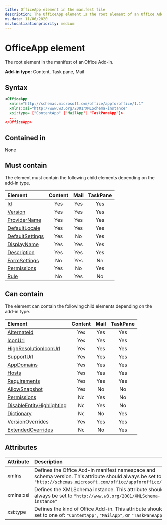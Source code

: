 ```yaml
---
title: OfficeApp element in the manifest file
description: The OfficeApp element is the root element of an Office Add-in manifest.
ms.date: 11/06/2020
ms.localizationpriority: medium
---
```


# OfficeApp element

The root element in the manifest of an Office Add-in.

**Add-in type:** Content, Task pane, Mail

## Syntax

```XML
<OfficeApp 
  xmlns="http://schemas.microsoft.com/office/appforoffice/1.1" 
  xmlns:xsi="http://www.w3.org/2001/XMLSchema-instance" 
  xsi:type= ["ContentApp" |"MailApp"| "TaskPaneApp"]>
  ...
</OfficeApp>
```

## Contained in

None

## Must contain

The **<OfficeApp>** element must contain the following child elements depending on the add-in type.

|Element|Content|Mail|TaskPane|
|:-----|:-----:|:-----:|:-----:|
|[Id](id.md)|Yes|Yes|Yes|
|[Version](version.md)|Yes|Yes|Yes|
|[ProviderName](providername.md)|Yes|Yes|Yes|
|[DefaultLocale](defaultlocale.md)|Yes|Yes|Yes|
|[DefaultSettings](defaultsettings.md)|Yes|No|Yes|
|[DisplayName](displayname.md)|Yes|Yes|Yes|
|[Description](description.md)|Yes|Yes|Yes|
|[FormSettings](formsettings.md)|No|Yes|No|
|[Permissions](permissions.md)|Yes|No|Yes|
|[Rule](rule.md)|No|Yes|No|

## Can contain

The **<OfficeApp>** element can contain the following child elements depending on the add-in type.

|Element|Content|Mail|TaskPane|
|:-----|:-----:|:-----:|:-----:|
|[AlternateId](alternateid.md)|Yes|Yes|Yes|
|[IconUrl](iconurl.md)|Yes|Yes|Yes|
|[HighResolutionIconUrl](highresolutioniconurl.md)|Yes|Yes|Yes|
|[SupportUrl](supporturl.md)|Yes|Yes|Yes|
|[AppDomains](appdomains.md)|Yes|Yes|Yes|
|[Hosts](hosts.md)|Yes|Yes|Yes|
|[Requirements](requirements.md)|Yes|Yes|Yes|
|[AllowSnapshot](allowsnapshot.md)|Yes|No|No|
|[Permissions](permissions.md)|No|Yes|No|
|[DisableEntityHighlighting](disableentityhighlighting.md)|No|Yes|No|
|[Dictionary](dictionary.md)|No|No|Yes|
|[VersionOverrides](versionoverrides.md)|Yes|Yes|Yes|
|[ExtendedOverrides](extendedoverrides.md)|No|No|Yes|

## Attributes

|Attribute|Description|
|:-----|:-----|
|xmlns|Defines the Office Add-in manifest namespace and schema version. This attribute should always be set to  `"http://schemas.microsoft.com/office/appforoffice/1.1"`|
|xmlns:xsi|Defines the XMLSchema instance. This attribute should always be set to  `"http://www.w3.org/2001/XMLSchema-instance"`|
|xsi:type|Defines the kind of Office Add-in. This attribute should be set to one of:  `"ContentApp"`,  `"MailApp"`, or  `"TaskPaneApp"`|
